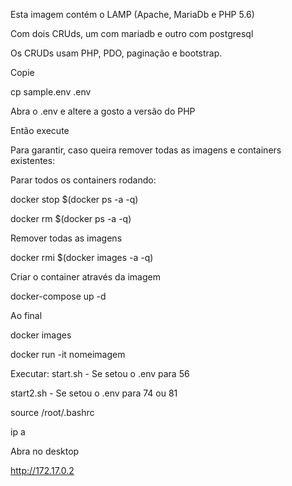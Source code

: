 Esta imagem contém o LAMP (Apache, MariaDb e PHP 5.6)

Com dois CRUds, um com mariadb e outro com postgresql

Os CRUDs usam PHP, PDO, paginação e bootstrap.

Copie

cp sample.env .env

Abra o .env e altere a gosto a versão do PHP

Então execute

Para garantir, caso queira remover todas as imagens e containers existentes:

Parar todos os containers rodando:

docker stop $(docker ps -a -q)

docker rm $(docker ps -a -q)

Remover todas as imagens

docker rmi $(docker images -a -q)

Criar o container através da imagem

docker-compose up -d

Ao final

docker images

docker run -it nomeimagem

Executar:
start.sh - Se setou o .env para 56

start2.sh - Se setou o .env para 74 ou 81

source /root/.bashrc

ip a

Abra no desktop

http://172.17.0.2
